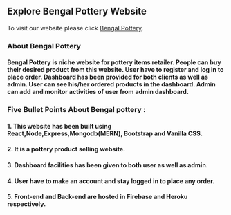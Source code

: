 ## Explore Bengal Pottery Website

To visit our website please click [Bengal Pottery](https://bengal-pottery.web.app/).

### About Bengal Pottery

#### Bengal Pottery is niche website for pottery items retailer. People can buy their desired product from this website. User have to register and log in to place order. Dashboard has been provided for both clients as well as admin. User can see his/her ordered products in the dashboard. Admin can add and monitor activities of user from admin dashboard.

### Five Bullet Points About Bengal pottery :

#### 1. This website has been built using React,Node,Express,Mongodb(MERN), Bootstrap and Vanilla CSS.

#### 2. It is a pottery product selling website.

#### 3. Dashboard facilities has been given to both user as well as admin.

#### 4. User have to make an account and stay logged in to place any order.

#### 5. Front-end and Back-end are hosted in Firebase and Heroku respectively.  
